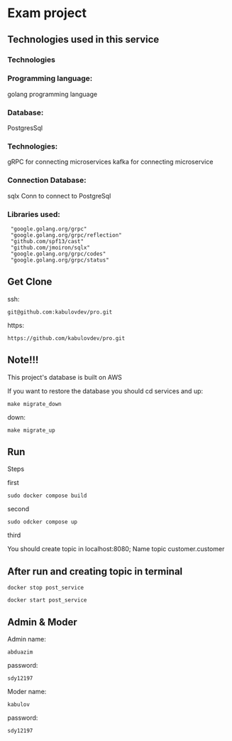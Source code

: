 # Exam project

## Technologies used in this service
### Technologies


### Programming language:


golang programming language


### Database:


PostgresSql

### Technologies:


gRPC for connecting microservices
kafka for connecting microservice


### Connection Database:


sqlx Conn to connect to PostgreSql


### Libraries used:


     "google.golang.org/grpc"
	 "google.golang.org/grpc/reflection"
     "github.com/spf13/cast"
     "github.com/jmoiron/sqlx"
     "google.golang.org/grpc/codes"
     "google.golang.org/grpc/status"


## Get Clone

ssh: 
```
git@github.com:kabulovdev/pro.git 

```
https:
```
https://github.com/kabulovdev/pro.git

```

## Note!!!

This project's database is built on AWS

If you want to restore the database
you should cd services and 
up:
```
make migrate_down

```
down:
```
make migrate_up
```

## Run 

Steps


first
```
sudo docker compose build
```
second
```
sudo odcker compose up
```
third


You should 
create topic in localhost:8080; Name topic customer.customer


## After run and creating topic in terminal

```
docker stop post_service
```

```
docker start post_service
```

## Admin & Moder
Admin
name: 
```
abduazim 
```
password: 
```
sdy12197
``` 

Moder
name: 
```
kabulov 
```
password: 
```
sdy12197
``` 